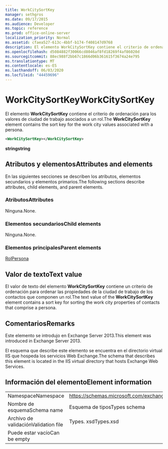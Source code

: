 ```yaml
---
title: WorkCitySortKey
manager: sethgros
ms.date: 09/17/2015
ms.audience: Developer
ms.topic: reference
ms.prod: office-online-server
localization_priority: Normal
ms.assetid: cfaea527-613c-4bbf-b174-f408147d9768
description: El elemento WorkCitySortKey contiene el criterio de ordenación para los valores de ciudad de trabajo asociados a un rol.
ms.openlocfilehash: d5084882f30066cd8046af8fd18269f4af86020d
ms.sourcegitcommit: 88ec988f2bb67c1866d06b361615f3674a24e795
ms.translationtype: MT
ms.contentlocale: es-ES
ms.lasthandoff: 06/03/2020
ms.locfileid: "44459696"
---
```

# <a name="workcitysortkey"></a><span data-ttu-id="9009b-103">WorkCitySortKey</span><span class="sxs-lookup"><span data-stu-id="9009b-103">WorkCitySortKey</span></span>

<span data-ttu-id="9009b-104">El elemento **WorkCitySortKey** contiene el criterio de ordenación para los valores de ciudad de trabajo asociados a un rol.</span><span class="sxs-lookup"><span data-stu-id="9009b-104">The **WorkCitySortKey** element contains the sort key for the work city values associated with a persona.</span></span> 
  
```XML
<WorkCitySortKey></WorkCitySortKey>
```

 <span data-ttu-id="9009b-105">**string**</span><span class="sxs-lookup"><span data-stu-id="9009b-105">**string**</span></span>
## <a name="attributes-and-elements"></a><span data-ttu-id="9009b-106">Atributos y elementos</span><span class="sxs-lookup"><span data-stu-id="9009b-106">Attributes and elements</span></span>

<span data-ttu-id="9009b-107">En las siguientes secciones se describen los atributos, elementos secundarios y elementos primarios.</span><span class="sxs-lookup"><span data-stu-id="9009b-107">The following sections describe attributes, child elements, and parent elements.</span></span>
  
### <a name="attributes"></a><span data-ttu-id="9009b-108">Atributos</span><span class="sxs-lookup"><span data-stu-id="9009b-108">Attributes</span></span>

<span data-ttu-id="9009b-109">Ninguna.</span><span class="sxs-lookup"><span data-stu-id="9009b-109">None.</span></span>
  
### <a name="child-elements"></a><span data-ttu-id="9009b-110">Elementos secundarios</span><span class="sxs-lookup"><span data-stu-id="9009b-110">Child elements</span></span>

<span data-ttu-id="9009b-111">Ninguna.</span><span class="sxs-lookup"><span data-stu-id="9009b-111">None.</span></span>
  
### <a name="parent-elements"></a><span data-ttu-id="9009b-112">Elementos principales</span><span class="sxs-lookup"><span data-stu-id="9009b-112">Parent elements</span></span>

[<span data-ttu-id="9009b-113">Rol</span><span class="sxs-lookup"><span data-stu-id="9009b-113">Persona</span></span>](persona.md)
  
## <a name="text-value"></a><span data-ttu-id="9009b-114">Valor de texto</span><span class="sxs-lookup"><span data-stu-id="9009b-114">Text value</span></span>

<span data-ttu-id="9009b-115">El valor de texto del elemento **WorkCitySortKey** contiene un criterio de ordenación para ordenar las propiedades de la ciudad de trabajo de los contactos que componen un rol.</span><span class="sxs-lookup"><span data-stu-id="9009b-115">The text value of the **WorkCitySortKey** element contains a sort key for sorting the work city properties of contacts that comprise a persona.</span></span> 
  
## <a name="remarks"></a><span data-ttu-id="9009b-116">Comentarios</span><span class="sxs-lookup"><span data-stu-id="9009b-116">Remarks</span></span>

<span data-ttu-id="9009b-117">Este elemento se introdujo en Exchange Server 2013.</span><span class="sxs-lookup"><span data-stu-id="9009b-117">This element was introduced in Exchange Server 2013.</span></span>
  
<span data-ttu-id="9009b-118">El esquema que describe este elemento se encuentra en el directorio virtual IIS que hospeda los servicios Web Exchange.</span><span class="sxs-lookup"><span data-stu-id="9009b-118">The schema that describes this element is located in the IIS virtual directory that hosts Exchange Web Services.</span></span>
  
## <a name="element-information"></a><span data-ttu-id="9009b-119">Información del elemento</span><span class="sxs-lookup"><span data-stu-id="9009b-119">Element information</span></span>

|||
|:-----|:-----|
|<span data-ttu-id="9009b-120">Namespace</span><span class="sxs-lookup"><span data-stu-id="9009b-120">Namespace</span></span>  <br/> |https://schemas.microsoft.com/exchange/services/2006/types  <br/> |
|<span data-ttu-id="9009b-121">Nombre de esquema</span><span class="sxs-lookup"><span data-stu-id="9009b-121">Schema name</span></span>  <br/> |<span data-ttu-id="9009b-122">Esquema de tipos</span><span class="sxs-lookup"><span data-stu-id="9009b-122">Types schema</span></span>  <br/> |
|<span data-ttu-id="9009b-123">Archivo de validación</span><span class="sxs-lookup"><span data-stu-id="9009b-123">Validation file</span></span>  <br/> |<span data-ttu-id="9009b-124">Types. xsd</span><span class="sxs-lookup"><span data-stu-id="9009b-124">Types.xsd</span></span>  <br/> |
|<span data-ttu-id="9009b-125">Puede estar vacío</span><span class="sxs-lookup"><span data-stu-id="9009b-125">Can be empty</span></span>  <br/> ||
   

